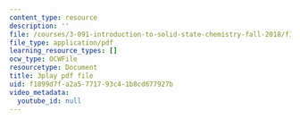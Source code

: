 ```yaml
---
content_type: resource
description: ''
file: /courses/3-091-introduction-to-solid-state-chemistry-fall-2018/f1899d7fa2a5771793c41b8cd677927b_tKyaGnPni3U.pdf
file_type: application/pdf
learning_resource_types: []
ocw_type: OCWFile
resourcetype: Document
title: 3play pdf file
uid: f1899d7f-a2a5-7717-93c4-1b8cd677927b
video_metadata:
  youtube_id: null
---
```


